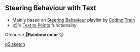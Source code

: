 ## Steering Behaviour with Text 
- Mainly based on [Steering Behaviour](https://www.youtube.com/playlist?list=PLRqwX-V7Uu6YHt0dtyf4uiw8tKOxQLvlW) playlist by [Coding Train](https://thecodingtrain.com/)
- [p5](https://p5js.org/)'s [Text to Points](https://p5js.org/reference/#/p5.Font/textToPoints) functionality

Ofcourse **🌈Rainbow color** 😊

[p5 sketch](https://editor.p5js.org/Eurus/sketches/JD5wahv7c)
